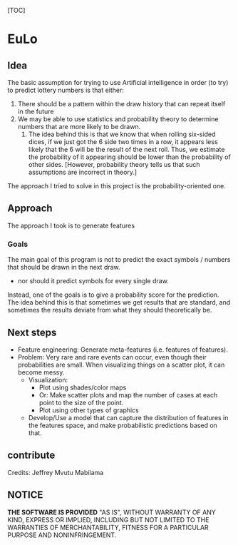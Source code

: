 [TOC]



# EuLo





## Idea

The basic assumption for trying to use Artificial intelligence in order (to try) to predict lottery numbers is that either:

1. There should be a pattern within the draw history that can repeat itself in the future
2. We may be able to use statistics and probability theory to determine numbers that are more likely to be drawn.
   1. The idea behind this is that we know that when rolling six-sided dices, if we just got the 6 side two times in a row, it appears less likely that the 6 will be the result of the next roll. Thus, we estimate the probability of it appearing should be lower than the probability of other sides.
      [However, probability theory tells us that such assumptions are incorrect in theory.]



The approach I tried to solve in this project is the probability-oriented one.



## Approach







The approach I took is to generate features 

### Goals

The main goal of this program is not to predict the exact symbols / numbers that should be drawn in the next draw.

- nor should it predict symbols for every single draw.



Instead, one of the goals is to give a probability score for the prediction. The idea behind this is that sometimes we get results that are standard, and sometimes the results deviate from what they should theoretically be.

 





## Next steps



- Feature engineering: Generate meta-features (i.e. features of features).
- Problem:
  Very rare and rare events can occur, even though their probabilities are small. When visualizing things on a scatter plot, it can become messy.
  - Visualization:
    - Plot using shades/color maps
    - Or: Make scatter plots and map the number of cases at each point to the size of the point.
    - Plot using other types of graphics
  - Develop/Use a model that can capture the distribution of features in the features space, and make probabilistic predictions based on that.






## contribute



Credits: Jeffrey Mvutu Mabilama



## NOTICE



**THE SOFTWARE IS PROVIDED** "AS IS", WITHOUT WARRANTY OF ANY KIND, EXPRESS OR IMPLIED, INCLUDING BUT NOT LIMITED TO THE WARRANTIES OF MERCHANTABILITY, FITNESS FOR A PARTICULAR PURPOSE AND NONINFRINGEMENT.

